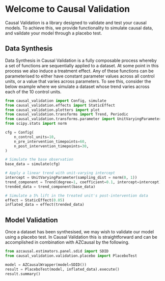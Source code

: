 # Welcome to Causal Validation

Causal Validation is a library designed to validate and test your causal models. To
achieve this, we provide functionality to simulate causal data, and vaildate your model
through a placebo test. 

## Data Synthesis

Data Synthesis in Causal Validation is a fully composable process whereby a set of
functions are sequentially applied to a dataset. At some point in this process we also
induce a treatment effect. Any of these functions can be parameterised to either have
constant parameter values across all control units, or a value that varies across
parameters. To see this, consider the below example where we simulate a dataset whose
trend varies across each of the 10 control units.

```python
from causal_validation import Config, simulate
from causal_validation.effects import StaticEffect
from causal_validation.plotters import plot
from causal_validation.transforms import Trend, Periodic
from causal_validation.transforms.parameter import UnitVaryingParameter
from scipy.stats import norm

cfg = Config(
    n_control_units=10,
    n_pre_intervention_timepoints=60,
    n_post_intervention_timepoints=30,
)

# Simulate the base observation
base_data = simulate(cfg)

# Apply a linear trend with unit-varying intercept
intercept = UnitVaryingParameter(sampling_dist = norm(0, 1))
trend_component = Trend(degree=1, coefficient=0.1, intercept=intercept)
trended_data = trend_component(base_data)

# Simulate a 5% lift in the treated unit's post-intervention data
effect = StaticEffect(0.05)
inflated_data = effect(trended_data)
```

## Model Validation

Once a dataset has been synthesised, we may wish to validate our model using a placebo
test. In Causal Validation this is straightforward and can be accomplished in
combination with AZCausal by the following.

```python
from azcausal.estimators.panel.sdid import SDID
from causal_validation.validation.placebo import PlaceboTest

model = AZCausalWrapper(model=SDID())
result = PlaceboTest(model, inflated_data).execute()
result.summary()
```
